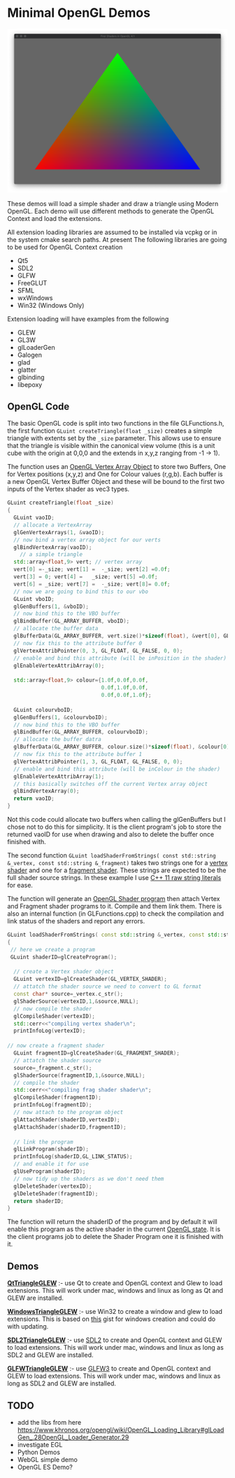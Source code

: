 # Minimal OpenGL Demos

![](ModernGL.png)

These demos will load a simple shader and draw a triangle using Modern OpenGL. Each demo will use different methods to generate the OpenGL Context and load the extensions. 

All extension loading libraries are assumed to be installed via vcpkg or in the system cmake search paths. At present The following libraries are going to be used for OpenGL Context creation

  - Qt5
  - SDL2
  - GLFW
  - FreeGLUT
  - SFML
  - wxWindows
  - Win32 (Windows Only) 

Extension loading will have examples from the following

  - GLEW
  - GL3W
  - glLoaderGen
  - Galogen
  - glad
  - glatter
  - glbinding
  - libepoxy

## OpenGL Code

The basic OpenGL code is split into two functions in the file GLFunctions.h, the first function ```GLuint createTriangle(float _size)``` creates a simple triangle with extents set by the ```_size``` parameter. This allows use to ensure that the triangle is visible within the canonical view volume (this is a unit cube with the origin at 0,0,0 and the extends in x,y,z ranging from -1 -> 1).

The function uses an [OpenGL Vertex Array Object](https://www.khronos.org/opengl/wiki/Vertex_Specification) to store two Buffers, One for Vertex positions (x,y,z) and One for Colour values (r,g,b). Each buffer is a new OpenGL Vertex Buffer Object and these will be bound to the first two inputs of the Vertex shader as vec3 types.

```c++
GLuint createTriangle(float _size)
{
  GLuint vaoID;
  // allocate a VertexArray
  glGenVertexArrays(1, &vaoID);
  // now bind a vertex array object for our verts
  glBindVertexArray(vaoID);
    // a simple triangle
  std::array<float,9> vert;	// vertex array
  vert[0] =-_size; vert[1] =  -_size; vert[2] =0.0f;
  vert[3] = 0; vert[4] =   _size; vert[5] =0.0f;
  vert[6] = _size; vert[7] =  -_size; vert[8]= 0.0f;
  // now we are going to bind this to our vbo
  GLuint vboID;
  glGenBuffers(1, &vboID);
  // now bind this to the VBO buffer
  glBindBuffer(GL_ARRAY_BUFFER, vboID);
  // allocate the buffer data
  glBufferData(GL_ARRAY_BUFFER, vert.size()*sizeof(float), &vert[0], GL_STATIC_DRAW);
  // now fix this to the attribute buffer 0
  glVertexAttribPointer(0, 3, GL_FLOAT, GL_FALSE, 0, 0);
  // enable and bind this attribute (will be inPosition in the shader)
  glEnableVertexAttribArray(0);

  std::array<float,9> colour={1.0f,0.0f,0.0f,
                              0.0f,1.0f,0.0f,
                              0.0f,0.0f,1.0f};

  GLuint colourvboID;
  glGenBuffers(1, &colourvboID);
  // now bind this to the VBO buffer
  glBindBuffer(GL_ARRAY_BUFFER, colourvboID);
  // allocate the buffer datra
  glBufferData(GL_ARRAY_BUFFER, colour.size()*sizeof(float), &colour[0], GL_STATIC_DRAW);
  // now fix this to the attribute buffer 1
  glVertexAttribPointer(1, 3, GL_FLOAT, GL_FALSE, 0, 0);
  // enable and bind this attribute (will be inColour in the shader)
  glEnableVertexAttribArray(1);
  // this basically switches off the current Vertex array object
  glBindVertexArray(0);
  return vaoID;
}
```

Not this code could allocate two buffers when calling the glGenBuffers but I chose not to do this for simplicity. It is the client program's job to store the returned vaoID for use when drawing and also to delete the buffer once finished with.

The second function ```GLuint loadShaderFromStrings( const std::string &_vertex, const std::string &_fragment)``` takes two strings one for a [vertex shader](https://www.khronos.org/opengl/wiki/Vertex_Shader) and one for a [fragment shader](https://www.khronos.org/opengl/wiki/Fragment_Shader#:~:text=A%20Fragment%20Shader%20is%20the,a%20%22fragment%22%20is%20generated.).  These strings are expected to be the full shader source strings. In these example I use [C++ 11 raw string literals](https://en.cppreference.com/w/cpp/language/string_literal) for ease.

The function will generate an [OpenGL Shader program](https://www.khronos.org/opengl/wiki/Shader_Compilation) then attach Vertex and Fragment shader programs to it. Compile and them link them. There is also an internal function (in GLFunctions.cpp) to check the compilation and link status of the shaders and report any errors.

```c++
GLuint loadShaderFromStrings( const std::string &_vertex, const std::string &_fragment)
{
 // here we create a program
 GLuint shaderID=glCreateProgram();
 
  // create a Vertex shader object
  GLuint vertexID=glCreateShader(GL_VERTEX_SHADER);
  // attatch the shader source we need to convert to GL format
  const char* source=_vertex.c_str();
  glShaderSource(vertexID,1,&source,NULL);
  // now compile the shader
  glCompileShader(vertexID);
  std::cerr<<"compiling vertex shader\n";
  printInfoLog(vertexID);

// now create a fragment shader
  GLuint fragmentID=glCreateShader(GL_FRAGMENT_SHADER);
  // attatch the shader source
  source=_fragment.c_str();
  glShaderSource(fragmentID,1,&source,NULL);
  // compile the shader
  std::cerr<<"compiling frag shader shader\n";
  glCompileShader(fragmentID);
  printInfoLog(fragmentID);
  // now attach to the program object
  glAttachShader(shaderID,vertexID);
  glAttachShader(shaderID,fragmentID);
  
  // link the program
  glLinkProgram(shaderID);
  printInfoLog(shaderID,GL_LINK_STATUS);
  // and enable it for use
  glUseProgram(shaderID);
  // now tidy up the shaders as we don't need them
  glDeleteShader(vertexID);
  glDeleteShader(fragmentID);
  return shaderID;
}
```

The function will return the shaderID of the program and by default it will enable this program as the active shader in the current [OpenGL state](https://www.khronos.org/opengl/wiki/Portal:OpenGL_Concepts). It is the client programs job to delete the Shader Program one it is finished with it.

## Demos

[**QtTriangleGLEW**](QtTriangleGLEW) :- use Qt to create and OpenGL context and Glew to load extensions. This will work under mac, windows and linux as long as Qt and GLEW are installed.

[**WindowsTriangleGLEW**](WindowsTriangleGLEW) :- use Win32 to create a window and glew to load extensions. This is based on [this](https://gist.github.com/nickrolfe/1127313ed1dbf80254b614a721b3ee9c) gist for windows creation and could do with updating.

[**SDL2TriangleGLEW**](SDL2TriangleGLEW) :- use [SDL2](https://www.libsdl.org/) to create and OpenGL context and GLEW to load extensions. This will work under mac, windows and linux as long as SDL2 and GLEW are installed.

[**GLFWTriangleGLEW**](GLFWTriangleGLEW) :- use [GLFW3](https://www.glfw.org/) to create and OpenGL context and GLEW to load extensions. This will work under mac, windows and linux as long as SDL2 and GLEW are installed.


## TODO 

- add the libs from here https://www.khronos.org/opengl/wiki/OpenGL_Loading_Library#glLoadGen_.28OpenGL_Loader_Generator.29
- investigate EGL
- Python Demos
- WebGL simple demo
- OpenGL ES Demo?

